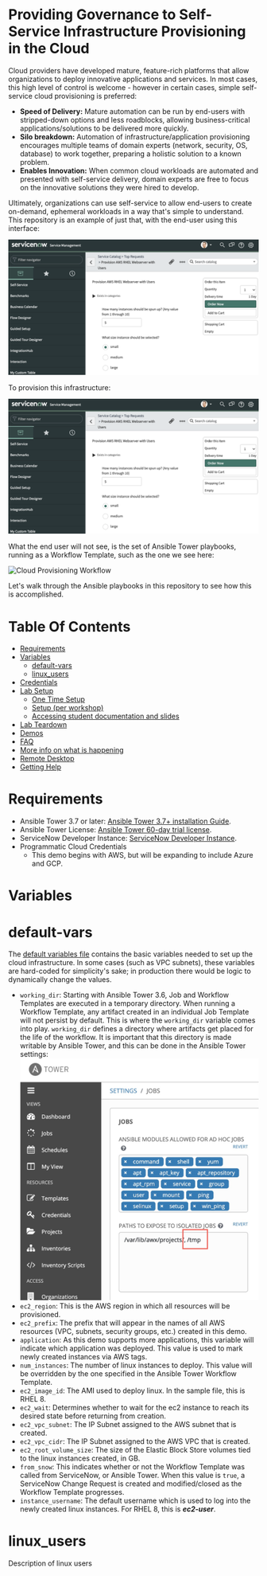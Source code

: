 # Providing Governance to Self-Service Infrastructure Provisioning in the Cloud


Cloud providers have developed mature, feature-rich platforms that allow organizations to deploy innovative applications and services. In most cases, this high level of control is welcome - however in certain cases, simple self-service cloud provisioning is preferred:
- **Speed of Delivery:** Mature automation can be run by end-users with stripped-down options and less roadblocks, allowing business-critical applications/solutions to be delivered more quickly.
- **Silo breakdown:** Automation of infrastructure/application provisioning encourages multiple teams of domain experts (network, security, OS, database) to work together, preparing a holistic solution to a known problem.
- **Enables Innovation:** When common cloud workloads are automated and presented with self-service delivery, domain experts are free to focus on the innovative solutions they were hired to develop.

Ultimately, organizations can use self-service to allow end-users to create on-demand, ephemeral workloads in a way that's simple to understand. This repository is an example of just that, with the end-user using this interface:

![ServiceNow Provisioning Catalog Item](images/snow_cloud_catalog.png)

To provision this infrastructure:

<!--- #TODO replace this with the Cloud Infrastructure--->
![Placeholder](images/snow_cloud_catalog.png)

What the end user will not see, is the set of Ansible Tower playbooks, running as a Workflow Template, such as the one we see here:

![Cloud Provisioning Workflow](images/cloud_workflow.gif)

Let's walk through the Ansible playbooks in this repository to see how this is accomplished.
# Table Of Contents
- [Requirements](#requirements)
- [Variables](#variables)
  - [default-vars](#default-vars)
  - [linux_users](#linux_users)
- [Credentials](#credentials)
- [Lab Setup](#lab-setup)
  - [One Time Setup](#one-time-setup)
  - [Setup (per workshop)](#setup-per-workshop)
  - [Accessing student documentation and slides](#Accessing-student-documentation-and-slides)
- [Lab Teardown](#aws-teardown)
- [Demos](#demos)
- [FAQ](../docs/faq.md)
- [More info on what is happening](#more-info-on-what-is-happening)
- [Remote Desktop](#remote-desktop)
- [Getting Help](#getting-help)

# Requirements

- Ansible Tower 3.7 or later: [Ansible Tower 3.7+ installation Guide](https://docs.ansible.com/ansible-tower/latest/html/quickinstall/index.html).
- Ansible Tower License: [Ansible Tower 60-day trial license](https://www.redhat.com/en/technologies/management/ansible/try-it).
- ServiceNow Developer Instance: [ServiceNow Developer Instance](https://developer.servicenow.com/dev.do#!/guide/orlando/now-platform/pdi-guide/obtaining-a-pdi).
- Programmatic Cloud Credentials
  - This demo begins with AWS, but will be expanding to include Azure and GCP.

# Variables

# default-vars

The [default variables file](vars/default-vars.yml) contains the basic variables needed to set up the cloud infrastructure. In some cases (such as VPC subnets), these variables are hard-coded for simplicity's sake; in production there would be logic to dynamically change the values.


- `working_dir`: Starting with Ansible Tower 3.6, Job and Workflow Templates are executed in a temporary directory. When running a Workflow Template, any artifact created in an individual Job Template will not persist by default. This is where the `working_dir` variable comes into play. `working_dir` defines a directory where artifacts get placed for the life of the workflow. It is important that this directory is made writable by Ansible Tower, and this can be done in the Ansible Tower settings: ![Tower Job Path Settings](images/tower_writable_paths.jpg)
- `ec2_region`: This is the AWS region in which all resources will be provisioned.
- `ec2_prefix`: The prefix that will appear in the names of all AWS resources (VPC, subnets, security groups, etc.) created in this demo.
- `application`: As this demo supports more applications, this variable will indicate which application was deployed. This value is used to mark newly created instances via AWS tags.
- `num_instances`: The number of linux instances to deploy. This value will be overridden by the one specified in the Ansible Tower Workflow Template.
- `ec2_image_id`: The AMI used to deploy linux. In the sample file, this is RHEL 8.
- `ec2_wait`: Determines whether to wait for the ec2 instance to reach its desired state before returning from creation.
- `ec2_vpc_subnet`: The IP Subnet assigned to the AWS subnet that is created.
- `ec2_vpc_cidr`: The IP Subnet assigned to the AWS VPC that is created.
- `ec2_root_volume_size`: The size of the Elastic Block Store volumes tied to the linux instances created, in GB.
- `from_snow`: This indicates whether or not the Workflow Template was called from ServiceNow, or Ansible Tower. When this value is `true`, a ServiceNow Change Request is created and modified/closed as the Workflow Template progresses.
- `instance_username`: The default username which is used to log into the newly created linux instances. For RHEL 8, this is ***ec2-user***.

# linux_users

Description of linux users
<!---
The goal of this repository is to demonstrate self-service provisioning of cloud infrastructure and applications using [Ansible Automation Platform](https://www.ansible.com/products/automation-platform) on the backend, and [ServiceNow](https://www.servicenow.com/now-platform.html) to start the process.

Provisioning infrastructure (bare-metal, cloud VMs, serverless) with Ansible allows you to seamlessly transition into configuration management, orchestration and application deployment using the same simple, human readable, automation language. Taking this one step further, running Ansible Automation Platform enables integration with your existing platforms to power self-service automation for people of various skill levels - domain expert, junior architect, operations specialist, etc.

Here you will find Ansible playbooks to automate the deployment of linux servers and applications on AWS (we can of course use similar playbooks against other major cloud providers and on-premise orchestrators). These playbooks are meant to be primarily for demonstrations, showing the "art of the possible" and ephemeral in nature. Additionally, these playbooks are meant to be run as part of an Ansible Tower Workflow rather than run independently.

**Prerequisites**:

- [Ansible Tower 3.7+ installation Guide](https://docs.ansible.com/ansible-tower/latest/html/quickinstall/index.html).
- [Ansible Tower 60-day trial license](https://www.redhat.com/en/technologies/management/ansible/try-it).
- [ServiceNow Developer Instance](https://developer.servicenow.com/dev.do#!/guide/orlando/now-platform/pdi-guide/obtaining-a-pdi). --->
